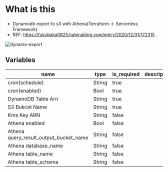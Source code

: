 # What is this
- Dynamodb export to s3 with Athena(Terraform ＋ Serverless Framework)
- REF: https://fukubaka0825.hatenablog.com/entry/2020/12/31/172315

![dynamo-export](https://user-images.githubusercontent.com/43064247/103404661-cc05a900-4b97-11eb-8e27-bd6ba98bb040.png)

## Variables
|name | type| is_required|description|
| ---- | ---- | ---- | ---- |
|cron(schedule)|String|true| |
|cron(enabled)|Bool|true| |
|DynamoDB Table Arn|String|true| |
|S3 Bukcet Name|String|true| |
|Kms Key ARN|String|false| |
|Athena enabled|Bool|false| |
|Athena query_result_output_bucket_name|String|false| |
|Athena database_name|String|false| |
|Athena table_name|String|false| |
|Athena table_schema|String|false| |
